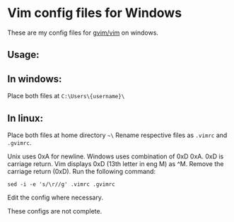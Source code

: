 # Vim config files for Windows

These are my config files for [gvim/vim](https://www.vim.org) on windows.

## Usage:

## In windows:

Place both files at `C:\Users\{username}\`

## In linux:

Place both files at home directory `~\`
Rename respective files as `.vimrc` and `.gvimrc`.

Unix uses 0xA for newline. Windows uses combination of 0xD 0xA.
0xD is carriage return. Vim displays 0xD (13th letter in eng M) as ^M. Remove the carriage return (0xD).
Run the following command:
```
sed -i -e 's/\r//g' .vimrc .gvimrc
```

Edit the config where necessary.

These configs are not complete.
